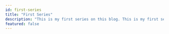 ```yaml
---
id: first-series
title: "First Series"
description: "This is my first series on this blog. This is my first series on this blog. This is my first series on this blog. This is my first series on this blog. This is my first series on this blog. This is my first series on this blog"
featured: false
---
```

